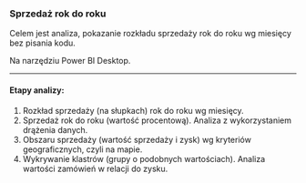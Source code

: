 ### Sprzedaż rok do roku
Celem jest analiza, pokazanie rozkładu sprzedaży rok do roku wg miesięcy bez pisania kodu.

Na narzędziu Power BI Desktop.

---

#### Etapy analizy:
<ol>
  <li>Rozkład sprzedaży (na słupkach) rok do roku wg miesięcy.</li>
  <li>Sprzedaż rok do roku (wartość procentową). Analiza z wykorzystaniem drążenia danych.</li>
  <li>Obszaru sprzedaży (wartość sprzedaży i zysk) wg kryteriów geograficznych, czyli na mapie.</li>
  <li>Wykrywanie klastrów (grupy o podobnych wartościach). Analiza wartości zamówień w relacji do zysku.</li>
</ol>
